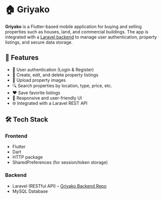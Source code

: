 # 🏠 Griyako

**Griyako** is a Flutter-based mobile application for buying and selling properties such as houses, land, and commercial buildings. The app is integrated with a [Laravel backend](https://github.com/agnestiw/Griyako-Backend) to manage user authentication, property listings, and secure data storage.

## 🚀 Features

- 🔐 User authentication (Login & Register)
- 🏡 Create, edit, and delete property listings
- 📸 Upload property images
- 🔍 Search properties by location, type, price, etc.
- ❤️ Save favorite listings
- 📱 Responsive and user-friendly UI
- 🌐 Integrated with a Laravel REST API

## 🛠️ Tech Stack

### Frontend
- Flutter
- Dart
- HTTP package
- SharedPreferences (for session/token storage)

### Backend
- Laravel (RESTful API) – [Griyako Backend Repo](https://github.com/agnestiw/Griyako-Backend)
- MySQL Database


